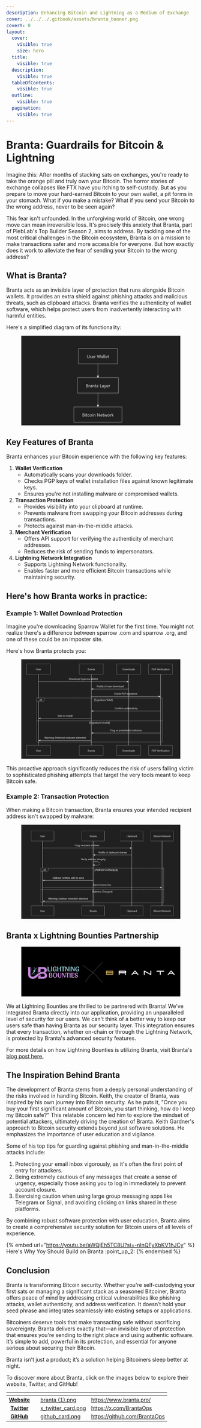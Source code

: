 ```yaml
---
description: Enhancing Bitcoin and Lightning as a Medium of Exchange
cover: ../../../.gitbook/assets/branta_banner.png
coverY: 0
layout:
  cover:
    visible: true
    size: hero
  title:
    visible: true
  description:
    visible: true
  tableOfContents:
    visible: true
  outline:
    visible: true
  pagination:
    visible: true
---
```


# Branta: Guardrails for Bitcoin & Lightning

Imagine this: After months of stacking sats on exchanges, you're ready to take the orange pill and truly own your Bitcoin. The horror stories of exchange collapses like FTX have you itching to self-custody. But as you prepare to move your hard-earned Bitcoin to your own wallet, a pit forms in your stomach. What if you make a mistake? What if you send your Bitcoin to the wrong address, never to be seen again?

This fear isn't unfounded. In the unforgiving world of Bitcoin, one wrong move can mean irreversible loss. It's precisely this anxiety that Branta, part of PlebLab's Top Builder Season 2, aims to address. By tackling one of the most critical challenges in the Bitcoin ecosystem, Branta is on a mission to make transactions safer and more accessible for everyone. But how exactly does it work to alleviate the fear of sending your Bitcoin to the wrong address?

## What is Branta?

Branta acts as an invisible layer of protection that runs alongside Bitcoin wallets. It provides an extra shield against phishing attacks and malicious threats, such as clipboard attacks. Branta verifies the authenticity of wallet software, which helps protect users from inadvertently interacting with harmful entities.

Here's a simplified diagram of its functionality:

<figure><img src="../../../.gitbook/assets/branta_diagram_simple.JPG" alt=""><figcaption></figcaption></figure>

## **Key Features of Branta**

Branta enhances your Bitcoin experience with the following key features:

1. **Wallet Verification**
   * Automatically scans your downloads folder.
   * Checks PGP keys of wallet installation files against known legitimate keys.
   * Ensures you're not installing malware or compromised wallets.
2. **Transaction Protection**
   * Provides visibility into your clipboard at runtime.
   * Prevents malware from swapping your Bitcoin addresses during transactions.
   * Protects against man-in-the-middle attacks.
3. **Merchant Verification**
   * Offers API support for verifying the authenticity of merchant addresses.
   * Reduces the risk of sending funds to impersonators.
4. **Lightning Network Integration**
   * Supports Lightning Network functionality.
   * Enables faster and more efficient Bitcoin transactions while maintaining security.

## Here's how Branta works in practice:

### **Example 1: Wallet Download Protection**

Imagine you're downloading Sparrow Wallet for the first time. You might not realize there's a difference between sparrow .com and sparrow .org, and one of these could be an imposter site.

Here's how Branta protects you:

<figure><img src="../../../.gitbook/assets/branta_diagram_detailed.JPG" alt=""><figcaption></figcaption></figure>

This proactive approach significantly reduces the risk of users falling victim to sophisticated phishing attempts that target the very tools meant to keep Bitcoin safe.

### **Example 2: Transaction Protection**

When making a Bitcoin transaction, Branta ensures your intended recipient address isn't swapped by malware:

<figure><img src="../../../.gitbook/assets/branta_diagram_transaction_protection.JPG" alt=""><figcaption></figcaption></figure>

## **Branta x Lightning Bounties Partnership**

<figure><img src="../../../.gitbook/assets/branta_lb_partnership.JPG" alt="branta_lightningbounties_partnership_banner"><figcaption></figcaption></figure>

We at Lightning Bounties are thrilled to be partnered with Branta! We've integrated Branta directly into our application, providing an unparalleled level of security for our users. We can't think of a better way to keep our users safe than having Branta as our security layer. This integration ensures that every transaction, whether on-chain or through the Lightning Network, is protected by Branta's advanced security features.

For more details on how Lightning Bounties is utilizing Branta, visit Branta's [blog post here. ](https://www.branta.pro/blog?tag=lightningbounties)

## **The Inspiration Behind Branta**

The development of Branta stems from a deeply personal understanding of the risks involved in handling Bitcoin. Keith, the creator of Branta, was inspired by his own journey into Bitcoin security. As he puts it, "Once you buy your first significant amount of Bitcoin, you start thinking, how do I keep my Bitcoin safe?" This relatable concern led him to explore the mindset of potential attackers, ultimately driving the creation of Branta. Keith Gardner's approach to Bitcoin security extends beyond just software solutions. He emphasizes the importance of user education and vigilance.

Some of his top tips for guarding against phishing and man-in-the-middle attacks include:

1. Protecting your email inbox vigorously, as it's often the first point of entry for attackers.
2. Being extremely cautious of any messages that create a sense of urgency, especially those asking you to log in immediately to prevent account closure.
3. Exercising caution when using large group messaging apps like Telegram or Signal, and avoiding clicking on links shared in these platforms.

By combining robust software protection with user education, Branta aims to create a comprehensive security solution for Bitcoin users of all levels of experience.



{% embed url="https://youtu.be/aWQjEh5TC8U?si=-nInQFyXbKV1hJCy" %}
Here's Why Yoy Should Build on Branta :point\_up\_2:
{% endembed %}

## Conclusion

Branta is transforming Bitcoin security. Whether you're self-custodying your first sats or managing a significant stack as a seasoned Bitcoiner, Branta offers peace of mind by addressing critical vulnerabilities like phishing attacks, wallet authenticity, and address verification. It doesn’t hold your seed phrase and integrates seamlessly into existing setups or applications.

Bitcoiners deserve tools that make transacting safe without sacrificing sovereignty. Branta delivers exactly that—an invisible layer of protection that ensures you're sending to the right place and using authentic software. It’s simple to add, powerful in its protection, and essential for anyone serious about securing their Bitcoin.

Branta isn’t just a product; it’s a solution helping Bitcoiners sleep better at night.&#x20;

To discover more about Branta, click on the images below to explore their website, Twitter, and GitHub!

<table data-view="cards"><thead><tr><th align="center"></th><th data-hidden data-type="files"></th><th data-hidden data-card-cover data-type="files"></th><th data-hidden data-card-target data-type="content-ref"></th></tr></thead><tbody><tr><td align="center"><a href="https://www.branta.pro/"><strong>Website</strong></a></td><td></td><td><a href="../../../.gitbook/assets/branta (1).png">branta (1).png</a></td><td><a href="https://www.branta.pro/">https://www.branta.pro/</a></td></tr><tr><td align="center"><a href="https://x.com/BrantaOps"><strong>Twitter</strong></a></td><td></td><td><a href="../../../.gitbook/assets/x_twitter_card.png">x_twitter_card.png</a></td><td><a href="https://x.com/BrantaOps">https://x.com/BrantaOps</a></td></tr><tr><td align="center"><a href="https://github.com/BrantaOps"><strong>GitHub</strong></a></td><td></td><td><a href="../../../.gitbook/assets/github_card.png">github_card.png</a></td><td><a href="https://github.com/BrantaOps">https://github.com/BrantaOps</a></td></tr></tbody></table>

